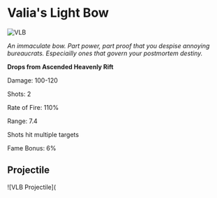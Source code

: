 # Valia's Light Bow

![VLB](https://vwiki.valorserver.com/api/item/picture/Valia's%20light%20bow)

<i>An immaculate bow. Part power, part proof that you despise annoying bureaucrats. Especiailly ones that govern your postmortem destiny.</i>

**Drops from Ascended Heavenly Rift**

Damage: 100-120

Shots: 2

Rate of Fire: 110%

Range: 7.4

Shots hit multiple targets

Fame Bonus: 6%

## Projectile

![VLB Projectile](
